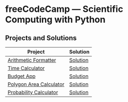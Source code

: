 # freeCodeCamp — Scientific Computing with Python
## Projects and Solutions
| Project | Solution |
| - | - |
| [Arithmetic Formatter](https://www.freecodecamp.org/learn/scientific-computing-with-python/scientific-computing-with-python-projects/arithmetic-formatter) | [Solution](./project-0-arithmetic-formatter/) |
| [Time Calculator](https://www.freecodecamp.org/learn/scientific-computing-with-python/scientific-computing-with-python-projects/time-calculator) | [Solution](./project-1-time-calculator/) |
| [Budget App](https://www.freecodecamp.org/learn/scientific-computing-with-python/scientific-computing-with-python-projects/budget-app) | [Solution](./project-2-budget-app/) |
| [Polygon Area Calculator](https://www.freecodecamp.org/learn/scientific-computing-with-python/scientific-computing-with-python-projects/polygon-area-calculator) | [Solution](./project-3-polygon-area-calculator/) |
| [Probability Calculator](https://www.freecodecamp.org/learn/scientific-computing-with-python/scientific-computing-with-python-projects/probability-calculator) | [Solution](./project-4-probability-calculator/) |